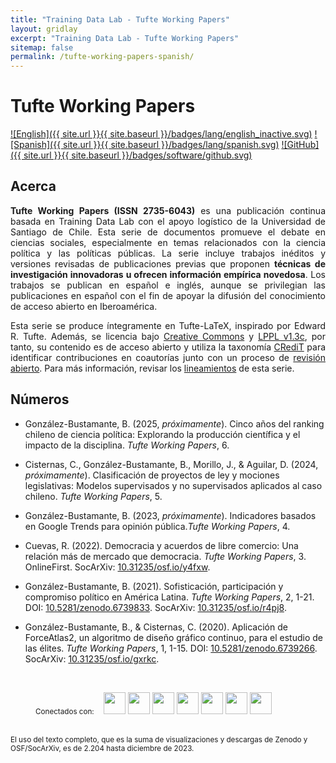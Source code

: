 ```yaml
---
title: "Training Data Lab - Tufte Working Papers"
layout: gridlay
excerpt: "Training Data Lab - Tufte Working Papers"
sitemap: false
permalink: /tufte-working-papers-spanish/
---
```


# Tufte Working Papers

[![English]({{ site.url }}{{ site.baseurl }}/badges/lang/english_inactive.svg)](https://training-datalab.com/tufte-working-papers) [![Spanish]({{ site.url }}{{ site.baseurl }}/badges/lang/spanish.svg)](https://training-datalab.com/tufte-working-papers-spanish) [![GitHub]({{ site.url }}{{ site.baseurl }}/badges/software/github.svg)](https://github.com/training-datalab/tufte-working-papers)

## Acerca

<p align=" justify"><b>Tufte Working Papers (ISSN 2735-6043)</b> es una publicación continua basada en Training Data Lab con el apoyo logístico de la Universidad de Santiago de Chile. Esta serie de documentos promueve el debate en ciencias sociales, especialmente en temas relacionados con la ciencia política y las políticas públicas. La serie incluye trabajos inéditos y versiones revisadas de publicaciones previas que proponen <strong>técnicas de investigación innovadoras u ofrecen información empírica novedosa</strong>. Los trabajos se publican en español e inglés, aunque se privilegian las publicaciones en español con el fin de apoyar la difusión del conocimiento de acceso abierto en Iberoamérica.</p>

<p align=" justify">Esta serie se produce íntegramente en Tufte-LaTeX, inspirado por Edward R. Tufte. Además, se licencia bajo <a href="https://github.com/training-datalab/tufte-working-papers/blob/master/LICENSE-CC.md" target="_blank">Creative Commons</a> y <a href="https://github.com/training-datalab/tufte-working-papers/blob/master/LICENSE-LPPL.md" target="_blank">LPPL v1.3c</a>, por tanto, su contenido es de acceso abierto y utiliza la taxonomía <a href="/credit/">CRediT</a> para identificar contribuciones en coautorías junto con un proceso de <a href="/tufte-working-papers/open-review-spanish/">revisión abierto</a>. Para más información, revisar los <a href="/tufte-working-papers/guidelines-spanish/">lineamientos</a> de esta serie.</p>

## Números

- González-Bustamante, B. (2025, *próximamente*). Cinco años del ranking chileno de ciencia política: Explorando la producción científica y el impacto de la disciplina.  *Tufte Working Papers*, 6.

- Cisternas, C., González-Bustamante, B., Morillo, J., & Aguilar, D. (2024, *próximamente*). Clasificación de proyectos de ley y mociones legislativas: Modelos supervisados y no supervisados aplicados al caso chileno. *Tufte Working Papers*, 5.

- González-Bustamante, B. (2023, *próximamente*). Indicadores basados en Google Trends para opinión pública.*Tufte Working Papers*, 4.

- Cuevas, R. (2022). Democracia y acuerdos de libre comercio: Una relación más de mercado que democracia. *Tufte Working Papers*, 3. OnlineFirst. SocArXiv: <a href="https://doi.org/10.31235/osf.io/y4fxw" target="_blank">10.31235/osf.io/y4fxw</a>.

- González-Bustamante, B. (2021). Sofisticación, participación y compromiso político en América Latina. *Tufte Working Papers*, 2, 1-21. DOI: <a href="https://doi.org/10.5281/zenodo.6739833" target="_blank">10.5281/zenodo.6739833</a>. SocArXiv: <a href="https://doi.org/10.31235/osf.io/r4pj8" target="_blank">10.31235/osf.io/r4pj8</a>.

- González-Bustamante, B., & Cisternas, C. (2020). Aplicación de ForceAtlas2, un algoritmo de diseño gráfico continuo, para el estudio de las élites. *Tufte Working Papers*, 1, 1-15. DOI: <a href="https://doi.org/10.5281/zenodo.6739266" target="_blank">10.5281/zenodo.6739266</a>. SocArXiv: <a href="https://doi.org/10.31235/osf.io/gxrkc" target="_blank">10.31235/osf.io/gxrkc</a>.
<br />

<figure class="fourth">
  <small>Conectados con:</small> &nbsp;&nbsp; <img src="{{ site.url }}{{ site.baseurl }}/images/logos/latindex.png" style="height: 35px"> <img src="{{ site.url }}{{ site.baseurl }}/images/logos/zenodo.png" style="height: 35px"> <img src="{{ site.url }}{{ site.baseurl }}/images/logos/openaire.jpg" style="height: 35px"> <img src="{{ site.url }}{{ site.baseurl }}/images/logos/socarxiv.jpg" style="height: 35px"> <img src="{{ site.url }}{{ site.baseurl }}/images/logos/orcid.png" style="height: 35px"> <img src="{{ site.url }}{{ site.baseurl }}/images/logos/cc.png" style="height: 35px"> <img src="{{ site.url }}{{ site.baseurl }}/images/logos/dora.png" style="height: 35px">
</figure>

<br />
<small>El uso del texto completo, que es la suma de visualizaciones y descargas de Zenodo y OSF/SocArXiv, es de 2.204 hasta diciembre de 2023.</small>

